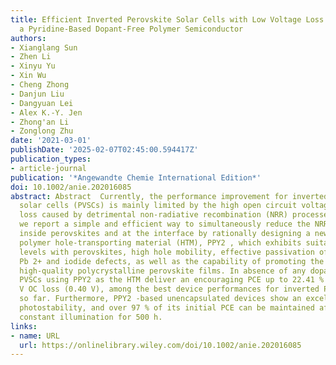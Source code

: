 ```yaml
---
title: Efficient Inverted Perovskite Solar Cells with Low Voltage Loss Achieved by
  a Pyridine‐Based Dopant‐Free Polymer Semiconductor
authors:
- Xianglang Sun
- Zhen Li
- Xinyu Yu
- Xin Wu
- Cheng Zhong
- Danjun Liu
- Dangyuan Lei
- Alex K.‐Y. Jen
- Zhong'an Li
- Zonglong Zhu
date: '2021-03-01'
publishDate: '2025-02-07T02:45:00.594417Z'
publication_types:
- article-journal
publication: '*Angewandte Chemie International Edition*'
doi: 10.1002/anie.202016085
abstract: Abstract  Currently, the performance improvement for inverted perovskite
  solar cells (PVSCs) is mainly limited by the high open circuit voltage ( V OC )
  loss caused by detrimental non‐radiative recombination (NRR) processes. Herein,
  we report a simple and efficient way to simultaneously reduce the NRR processes
  inside perovskites and at the interface by rationally designing a new pyridine‐based
  polymer hole‐transporting material (HTM), PPY2 , which exhibits suitable energy
  levels with perovskites, high hole mobility, effective passivation of the uncoordinated
  Pb 2+ and iodide defects, as well as the capability of promoting the formation of
  high‐quality polycrystalline perovskite films. In absence of any dopants, the inverted
  PVSCs using PPY2 as the HTM deliver an encouraging PCE up to 22.41 % with a small
  V OC loss (0.40 V), among the best device performances for inverted PVSCs reported
  so far. Furthermore, PPY2 ‐based unencapsulated devices show an excellent long‐term
  photostability, and over 97 % of its initial PCE can be maintained after one sun
  constant illumination for 500 h.
links:
- name: URL
  url: https://onlinelibrary.wiley.com/doi/10.1002/anie.202016085
---
```

